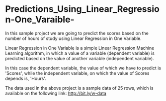 # Predictions_Using_Linear_Regression-One_Varaible-

In this sample project we are going to predict the scores based on the number of hours of study using Linear Regression in One Variable.

Linear Regression in One Variable is a simple Linear Regression Machine Learning algorithm, in which a value of a variable (dependent variable) is predicted based on the value of another variable (independent variable).

In this case the dependent variable, the value of which we have to predict is 'Scores', while the independent variable, on which the value of Scores depends is, 'Hours'.

The data used in the above project is a sample data of 25 rows, which is available on the following link: http://bit.ly/w-data
